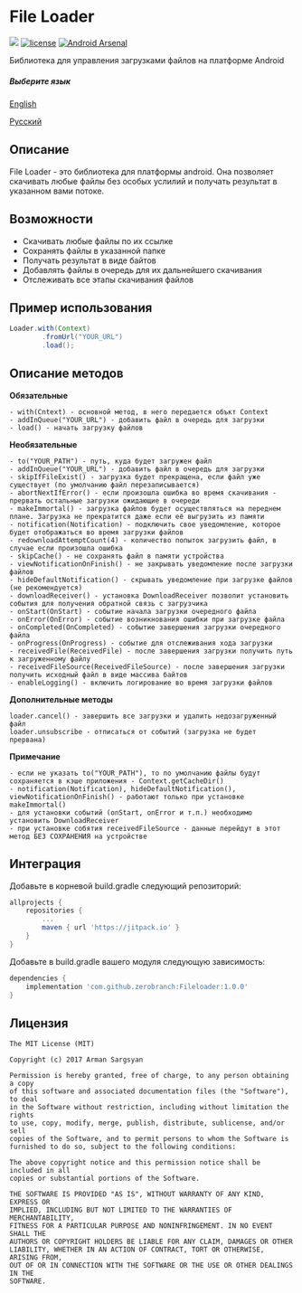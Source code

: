 # File Loader
[![](https://jitpack.io/v/zerobranch/Fileloader.svg)](https://jitpack.io/#zerobranch/Fileloader)
[![license](https://img.shields.io/github/license/mashape/apistatus.svg)](https://github.com/zerobranch/Fileloader/blob/master/LICENSE) [![Android Arsenal](https://img.shields.io/badge/Android%20Arsenal-Fileloader-green.svg?style=flat)](https://android-arsenal.com/details/1/7216)

Библиотека для управления загрузками файлов на платформе Android

##### Выберите язык
[English](https://github.com/zerobranch/Fileloader/blob/master/README.md) 

[Русский](https://github.com/zerobranch/Fileloader/blob/master/RUSSIAN_README.md)

## Описание
File Loader - это библиотека для платформы android. Она позволяет скачивать любые файлы без особых услилий и получать результат в указанном вами потоке. 

## Возможности
- Скачивать любые файлы по их ссылке
- Сохранять файлы в указанной папке
- Получать результат в виде байтов
- Добавлять файлы в очередь для их дальнейшего скачивания
- Отслеживать все этапы скачивания файлов

## Пример использования

```java
Loader.with(Context)
        .fromUrl("YOUR_URL")
        .load();
```

## Описание методов
**Обязательные**
```
- with(Cntext) - основной метод, в него передается объкт Context
- addInQueue("YOUR_URL") - добавить файл в очередь для загрузки
- load() - начать загрузку файлов
```

**Необязательные**
```
- to("YOUR_PATH") - путь, куда будет загружен файл
- addInQueue("YOUR_URL") - добавить файл в очередь для загрузки
- skipIfFileExist() - загрузка будет прекращена, если файл уже существует (по умолчанию файл перезаписывается)
- abortNextIfError() - если произошла ошибка во время скачивания - прервать остальные загрузки ожидающие в очереди
- makeImmortal() - загрузка файлов будет осуществляться на переднем плане. Загрузка не прекратится даже если её выгрузить из памяти
- notification(Notification) - подключить свое уведомление, которое будет отображаться во время загрузки файлов
- redownloadAttemptCount(4) - количество попыток загрузить файл, в случае если произошла ошибка
- skipCache() - не сохранять файл в памяти устройства
- viewNotificationOnFinish() - не закрывать уведомление после загрузки файлов 
- hideDefaultNotification() - скрывать уведомление при загрузке файлов (не рекомендуется)
- downloadReceiver() - установка DownloadReceiver позволит установить события для получения обратной связь с загрузчика
- onStart(OnStart) - событие начала загрузки очередного файла
- onError(OnError) - событие возникнования ошибки при загрузке файла
- onCompleted(OnCompleted) - событие завершения загрузки очередного файла
- onProgress(OnProgress) - событие для отслеживания хода загрузки
- receivedFile(ReceivedFile) - после завершения загрузки получить путь к загруженному файлу
- receivedFileSource(ReceivedFileSource) - после завершения загрузки получить исходный файл в виде массива байтов
- enableLogging() - включить логирование во время загрузки файлов
```

**Дополнительные методы**
```
loader.cancel() - завершить все загрузки и удалить недозагруженный файл
loader.unsubscribe - отписаться от событий (загрузка не будет прервана)
```

**Примечание**
```
- если не указать to("YOUR_PATH"), то по умолчанию файлы будут сохраняется в кэше приложения - Context.getCacheDir()
- notification(Notification), hideDefaultNotification(), viewNotificationOnFinish() - работают только при установке makeImmortal()
- для установки событий (onStart, onError и т.п.) необходимо установить DownloadReceiver
- при установке собятия receivedFileSource - данные перейдут в этот метод БЕЗ СОХРАНЕНИЯ на устройстве 
```


## Интеграция
Добавьте в корневой build.gradle следующий репозиторий:
```groovy
allprojects {
    repositories {
        ...
        maven { url 'https://jitpack.io' }
    }
}
```

Добавьте в build.gradle вашего модуля следующую зависимость:
```groovy
dependencies {
    implementation 'com.github.zerobranch:Fileloader:1.0.0'
}
```

## Лицензия

```
The MIT License (MIT)

Copyright (c) 2017 Arman Sargsyan

Permission is hereby granted, free of charge, to any person obtaining a copy
of this software and associated documentation files (the "Software"), to deal
in the Software without restriction, including without limitation the rights
to use, copy, modify, merge, publish, distribute, sublicense, and/or sell
copies of the Software, and to permit persons to whom the Software is
furnished to do so, subject to the following conditions:

The above copyright notice and this permission notice shall be included in all
copies or substantial portions of the Software.

THE SOFTWARE IS PROVIDED "AS IS", WITHOUT WARRANTY OF ANY KIND, EXPRESS OR
IMPLIED, INCLUDING BUT NOT LIMITED TO THE WARRANTIES OF MERCHANTABILITY,
FITNESS FOR A PARTICULAR PURPOSE AND NONINFRINGEMENT. IN NO EVENT SHALL THE
AUTHORS OR COPYRIGHT HOLDERS BE LIABLE FOR ANY CLAIM, DAMAGES OR OTHER
LIABILITY, WHETHER IN AN ACTION OF CONTRACT, TORT OR OTHERWISE, ARISING FROM,
OUT OF OR IN CONNECTION WITH THE SOFTWARE OR THE USE OR OTHER DEALINGS IN THE
SOFTWARE.
```
